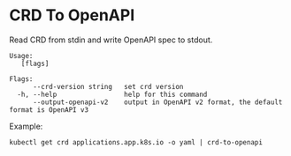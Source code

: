# CRD To OpenAPI

Read CRD from stdin and write OpenAPI spec to stdout.
```
Usage:
   [flags]

Flags:
      --crd-version string   set crd version
  -h, --help                 help for this command
      --output-openapi-v2    output in OpenAPI v2 format, the default format is OpenAPI v3
```

Example:

```
kubectl get crd applications.app.k8s.io -o yaml | crd-to-openapi
```